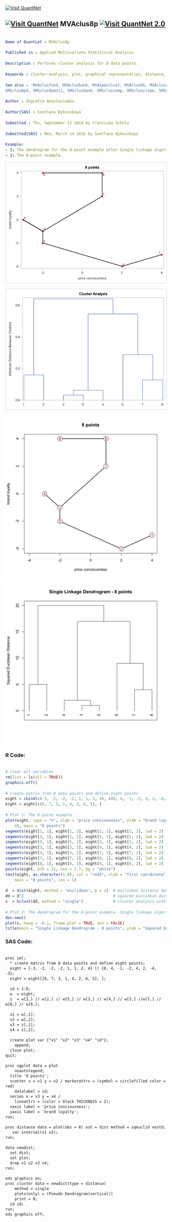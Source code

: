 
[<img src="https://github.com/QuantLet/Styleguide-and-FAQ/blob/master/pictures/banner.png" width="888" alt="Visit QuantNet">](http://quantlet.de/)

## [<img src="https://github.com/QuantLet/Styleguide-and-FAQ/blob/master/pictures/qloqo.png" alt="Visit QuantNet">](http://quantlet.de/) **MVAclus8p** [<img src="https://github.com/QuantLet/Styleguide-and-FAQ/blob/master/pictures/QN2.png" width="60" alt="Visit QuantNet 2.0">](http://quantlet.de/)

```yaml

Name of QuantLet : MVAclus8p

Published in : Applied Multivariate Statistical Analysis

Description : Performs cluster analysis for 8 data points.

Keywords : cluster-analysis, plot, graphical representation, distance, euclidean, dendrogram, sas

See also : 'MVAclusfood, MVAclusbank, MVAspecclust, MVAclusbh, MVAclususcrime, SMSclus8p,
SMSclus8pd, SMSclus8pmst2, SMSclusbank, SMScluscomp, SMScluscrime, SMScluscrimechi2, SMSclushealth'

Author : Zografia Anastasiadou

Author[SAS] : Svetlana Bykovskaya

Submitted : Thu, September 11 2014 by Franziska Schulz

Submitted[SAS] : Mon, March 14 2016 by Svetlana Bykovskaya

Example: 
- 1: The dendrogram for the 8-point example after Single linkage algorithm.
- 2: The 8-point example.

```

![Picture1](MVAclus8p-1_sas.png)

![Picture2](MVAclus8p-2_sas.png)

![Picture3](MVAclus8p_1-1.png)

![Picture4](MVAclus8p_2-1.png)


### R Code:
```r

# clear all variables
rm(list = ls(all = TRUE))
graphics.off()

# create matrix from 8 data points and define eight points
eight = cbind(c(-3, -2, -2, -2, 1, 1, 2, 4), c(0, 4, -1, -2, 4, 2, -4, -3))
eight = eight[c(8, 7, 3, 1, 4, 2, 6, 5), ]

# Plot 1: The 8-point example
plot(eight, type = "n", xlab = "price conciousness", ylab = "brand loyalty", xlim = c(-4, 
    4), main = "8 points")
segments(eight[1, 1], eight[1, 2], eight[2, 1], eight[2, 2], lwd = 2)
segments(eight[2, 1], eight[2, 2], eight[5, 1], eight[5, 2], lwd = 2)
segments(eight[5, 1], eight[5, 2], eight[3, 1], eight[3, 2], lwd = 2)
segments(eight[3, 1], eight[3, 2], eight[4, 1], eight[4, 2], lwd = 2)
segments(eight[3, 1], eight[3, 2], eight[7, 1], eight[7, 2], lwd = 2)
segments(eight[7, 1], eight[7, 2], eight[8, 1], eight[8, 2], lwd = 2)
segments(eight[8, 1], eight[8, 2], eight[6, 1], eight[6, 2], lwd = 2)
points(eight, pch = 21, cex = 2.7, bg = "white")
text(eight, as.character(1:8), col = "red3", xlab = "first coordinate", ylab = "second coordinate", 
    main = "8 points", cex = 1)

d  = dist(eight, method = "euclidean", p = 2)  # euclidean distance matrix
dd = d^2                                       # squared euclidean distance matrix
s  = hclust(dd, method = "single")             # cluster analysis with single linkage algorithm                      

# Plot 2: The dendrogram for the 8-point example, Single linkage algorithm.
dev.new()
plot(s, hang = -0.1, frame.plot = TRUE, ann = FALSE)
title(main = "Single Linkage Dendrogram - 8 points", ylab = "Squared Euclidean Distance") 

```

### SAS Code:
```sas

proc iml;
  * create matrix from 8 data points and define eight points;
  eight = {-3, -2, -2, -2, 1, 1, 2, 4} || {0, 4, -1, -2, 4, 2, -4, -3};
  eight = eight[{8, 7, 3, 1, 4, 2, 6, 5}, ];
  
  id = 1:8;
  w  = eight;
  z  = w[1,] // w[2,] // w[5,] // w[3,] // w[4,] // w[3,] //w[7,] // w[8,] // w[6,];
  
  x1 = w[,1];
  x2 = w[,2];
  x3 = z[,1];
  x4 = z[,2];
  
  create plot var {"x1" "x2" "x3" "x4" "id"};
    append;
  close plot;
quit;

proc sgplot data = plot
    noautolegend;
  title '8 points';
  scatter x = x1 y = x2 / markerattrs = (symbol = circlefilled color = red)
    datalabel = id;
  series x = x3 y = x4 / 
    lineattrs = (color = black THICKNESS = 2);
  xaxis label = 'price conciousness';
  yaxis label = 'brand loyalty';
run;

proc distance data = plot(obs = 8) out = dist method = sqeuclid nostd;
   var interval(x1 x2);
run;

data newdist;
  set dist;
  set plot;
  drop x1 x2 x3 x4;
run;

ods graphics on;
proc cluster data = newdist(type = distance)
    method = single
    plots(only) = (Pseudo Dendrogram(vertical))
    print = 0;
  id id;
run;
ods graphics off;


```
